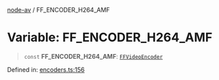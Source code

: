 [node-av](../globals.md) / FF\_ENCODER\_H264\_AMF

# Variable: FF\_ENCODER\_H264\_AMF

> `const` **FF\_ENCODER\_H264\_AMF**: [`FFVideoEncoder`](../type-aliases/FFVideoEncoder.md)

Defined in: [encoders.ts:156](https://github.com/seydx/av/blob/f8631fc881b394300b1479f511d55cf1c370a87f/src/constants/encoders.ts#L156)
